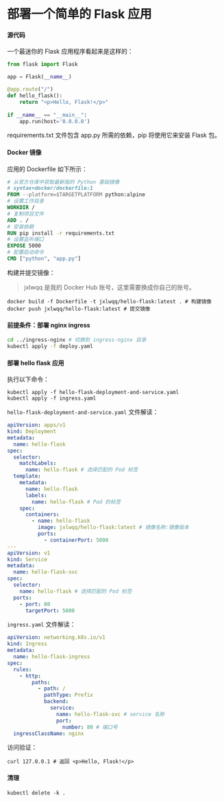 # 部署一个简单的 Flask 应用

#### 源代码

一个最迷你的 Flask 应用程序看起来是这样的：

```python
from flask import Flask

app = Flask(__name__)

@app.route("/")
def hello_flask():
    return "<p>Hello, Flask!</p>"
    
if __name__ == "__main__":
    app.run(host='0.0.0.0')
```

requirements.txt 文件包含 app.py 所需的依赖，pip 将使用它来安装 Flask 包。

#### Docker 镜像

应用的 Dockerfile 如下所示：

```dockerfile
# 从官方仓库中获取最新版的 Python 基础镜像
# syntax=docker/dockerfile:1
FROM --platform=$TARGETPLATFORM python:alpine
# 设置工作目录
WORKDIR /
# 复制项目文件
ADD . /
# 安装依赖
RUN pip install -r requirements.txt
# 设置监听端口
EXPOSE 5000
# 配置启动命令
CMD ["python", "app.py"]
```

构建并提交镜像：

> jxlwqq 是我的 Docker Hub 账号，这里需要换成你自己的账号。

```shell
docker build -f Dockerfile -t jxlwqq/hello-flask:latest . # 构建镜像
docker push jxlwqq/hello-flask:latest # 提交镜像
```

#### 前提条件：部署 nginx ingress

```bash
cd ../ingress-nginx # 切换到 ingress-nginx 目录
kubectl apply -f deploy.yaml
```

#### 部署 hello flask 应用

执行以下命令：

```shell
kubectl apply -f hello-flask-deployment-and-service.yaml
kubectl apply -f ingress.yaml
```

`hello-flask-deployment-and-service.yaml` 文件解读：

```yaml
apiVersion: apps/v1
kind: Deployment
metadata:
  name: hello-flask
spec:
  selector:
    matchLabels:
      name: hello-flask # 选择匹配的 Pod 标签
  template:
    metadata:
      name: hello-flask
      labels:
        name: hello-flask # Pod 的标签
    spec:
      containers:
        - name: hello-flask
          image: jxlwqq/hello-flask:latest # 镜像名称:镜像版本
          ports:
            - containerPort: 5000
---
apiVersion: v1
kind: Service
metadata:
  name: hello-flask-svc
spec:
  selector:
    name: hello-flask # 选择匹配的 Pod 标签
  ports:
    - port: 80
      targetPort: 5000
```

`ingress.yaml` 文件解读：

```yaml
apiVersion: networking.k8s.io/v1
kind: Ingress
metadata:
  name: hello-flask-ingress
spec:
  rules:
    - http:
        paths:
          - path: /
            pathType: Prefix
            backend:
              service:
                name: hello-flask-svc # service 名称
                port:
                  number: 80 # 端口号
  ingressClassName: nginx
```

访问验证：

```shell
curl 127.0.0.1 # 返回 <p>Hello, Flask!</p>
```

#### 清理
```shell
kubectl delete -k .
```

